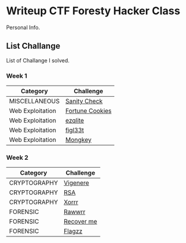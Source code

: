 # Writeup CTF Foresty Hacker Class
Personal Info.

## List Challange
List of Challange I solved.

### Week 1
| Category | Challenge |
| --- | --- |
| MISCELLANEOUS    | [Sanity Check](https://github.com/qodrizizi/CTF_WRITEUP/blob/9dc6a7e61c91560dd202869ca50a1871315356d9/Sanity_CHECK.md)
| Web Exploitation | [Fortune Cookies](/Judul%202/)
| Web Exploitation | [ezqlite](/Judul%203/)
| Web Exploitation | [figl33t](/Judul%204/)
| Web Exploitation | [Mongkey](/Judul%204/)

### Week 2
| Category | Challenge |
| --- | --- |
| CRYPTOGRAPHY | [Vigenere](/Judul%201/)
| CRYPTOGRAPHY | [RSA](/Judul%202/)
| CRYPTOGRAPHY | [Xorrr](/Judul%203/)
| FORENSIC     | [Rawwrr](/Judul%204/)
| FORENSIC     | [Recover me](/Judul%204/)
| FORENSIC     | [Flagzz](/Judul%204/)
